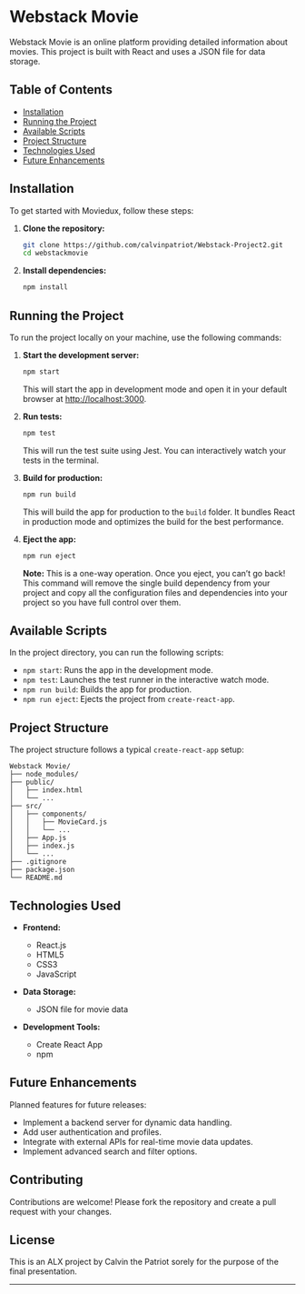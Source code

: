 # Webstack Movie

Webstack Movie is an online platform providing detailed information about movies. This project is built with React and uses a JSON file for data storage.

## Table of Contents

- [Installation](#installation)
- [Running the Project](#running-the-project)
- [Available Scripts](#available-scripts)
- [Project Structure](#project-structure)
- [Technologies Used](#technologies-used)
- [Future Enhancements](#future-enhancements)

## Installation

To get started with Moviedux, follow these steps:

1. **Clone the repository:**
   ```bash
   git clone https://github.com/calvinpatriot/Webstack-Project2.git
   cd webstackmovie
   ```

2. **Install dependencies:**
   ```bash
   npm install
   ```

## Running the Project

To run the project locally on your machine, use the following commands:

1. **Start the development server:**
   ```bash
   npm start
   ```

   This will start the app in development mode and open it in your default browser at [http://localhost:3000](http://localhost:3000).

2. **Run tests:**
   ```bash
   npm test
   ```

   This will run the test suite using Jest. You can interactively watch your tests in the terminal.

3. **Build for production:**
   ```bash
   npm run build
   ```

   This will build the app for production to the `build` folder. It bundles React in production mode and optimizes the build for the best performance.

4. **Eject the app:**
   ```bash
   npm run eject
   ```

   **Note:** This is a one-way operation. Once you eject, you can’t go back! This command will remove the single build dependency from your project and copy all the configuration files and dependencies into your project so you have full control over them.

## Available Scripts

In the project directory, you can run the following scripts:

- `npm start`: Runs the app in the development mode.
- `npm test`: Launches the test runner in the interactive watch mode.
- `npm run build`: Builds the app for production.
- `npm run eject`: Ejects the project from `create-react-app`.

## Project Structure

The project structure follows a typical `create-react-app` setup:

```
Webstack Movie/
├── node_modules/
├── public/
│   ├── index.html
│   └── ...
├── src/
│   ├── components/
│   │   ├── MovieCard.js
│   │   └── ...
│   ├── App.js
│   ├── index.js
│   └── ...
├── .gitignore
├── package.json
└── README.md
```

## Technologies Used

- **Frontend:**
  - React.js
  - HTML5
  - CSS3
  - JavaScript

- **Data Storage:**
  - JSON file for movie data

- **Development Tools:**
  - Create React App
  - npm

## Future Enhancements

Planned features for future releases:

- Implement a backend server for dynamic data handling.
- Add user authentication and profiles.
- Integrate with external APIs for real-time movie data updates.
- Implement advanced search and filter options.

## Contributing

Contributions are welcome! Please fork the repository and create a pull request with your changes.

## License

This is an ALX project by Calvin the Patriot sorely for the purpose of the final presentation.

---
